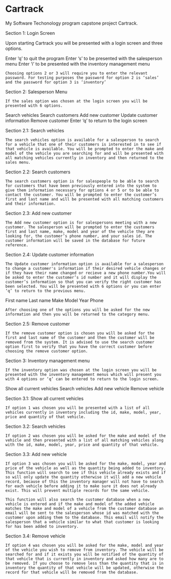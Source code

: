 # Cartrack
My Software Techonology program capstone project Cartrack.

Section 1: Login Screen

Upon starting Cartrack you will be presented with a login screen and three options.

Enter ‘q’ to quit the program
Enter ‘s’ to be presented with the salesperson menu
Enter ‘i’ to be presented with the inventory management menu

	Choosing options 2 or 3 will require you to enter the relevant password. For testing purposes the password for option 2 is ‘sales’ and the password for option 3 is ‘inventory’

Section 2: Salesperson Menu
	
	If the sales option was chosen at the login screen you will be presented with 6 options.

Search vehicles
Search customers
Add new customer
Update customer information
Remove customer
Enter ‘q’ to return to the login screen

Section 2.1: Search vehicles

	The search vehicles option is available for a salesperson to search for a vehicle that one of their customers is interested in to see if that vehicle is available. You will be prompted to enter the make and model of the vehicle you are searching for and will be presented with all matching vehicles currently in inventory and then returned to the sales menu.

Section 2.2: Search customers

	The search customers option is for salespeople to be able to search for customers that have been previously entered into the system to give them information necessary for options 4 or 5 or to be able to contact the customer. You will be prompted to enter the customer’s first and last name and will be presented with all matching customers and their information.

Section 2.3: Add new customer

	The Add new customer option is for salespersons meeting with a new customer. The salesperson will be prompted to enter the customers first and last name, make, model and year of the vehicle they are looking for, the customer’s phone number, and your sales id. The customer information will be saved in the database for future reference.

Section 2.4: Update customer information

	The Update customer information option is available for a salesperson to change a customer's information if their desired vehicle changes or if they have their name changed or recieve a new phone number.You will be asked to enter the customer’s id number and it will display the customer’s information so that you can verify the right customer has been selected. You will be presented with 6 options or you can enter ‘q’ to return to the previous menu.

First name
Last name
Make
Model
Year
Phone
	
	After choosing one of the options you will be asked for the new information and then you will be returned to the category menu. 

Section 2.5: Remove customer

	If the remove customer option is chosen you will be asked for the first and last name of the customer and then the customer will be removed from the system. It is advised to use the search customer option first to verify that you have the correct customer before choosing the remove customer option.

Section 3: Inventory management menu

	If the inventory option was chosen at the login screen you will be presented with the inventory management menus which will present you with 4 options or ‘q’ can be entered to return to the login screen.

Show all current vehicles
Search vehicles
Add new vehicle
Remove vehicle

Section 3.1: Show all current vehicles

	If option 1 was chosen you will be presented with a list of all vehicles currently in inventory including the id, make, model, year, price and quantity of that vehicle.

Section 3.2: Search vehicles
	
	If option 2 was chosen you will be asked for the make and model of the vehicle and then presented with a list of all matching vehicles along with the id, make, model, year, price and quantity of that vehicle.

Section 3.3: Add new vehicle

	If option 3 was chosen you will be asked for the make, model, year and price of the vehicle as well as the quantity being added to inventory. This function will search to see if this vehicle already exists and if so will only update the quantity otherwise it will add a new vehicle record, because of this the inventory manager will not have to search for each vehicle before adding it to make sure it does not already exist. This will prevent multiple records for the same vehicle. 

	This function will also search the customer database when a new vehicle is entered and if the make and model of the added vehicle matches the make and model of a vehicle from the customer database an email will be sent to the salesperson whose id was matched with the customer upon adding them to the database. This email will notify the salesperson that a vehicle similar to what that customer is looking for has been added to inventory.

Section 3.4: Remove vehicle

	If option 4 was chosen you will be asked for the make, model and year of the vehicle you wish to remove from inventory. The vehicle will be searched for and if it exists you will be notified of the quantity of that vehicle that is currently in inventory and asked how many are to be removed. If you choose to remove less than the quantity that is in inventory the quantity of that vehicle will be updated, otherwise the record for that vehicle will be removed from the database.
